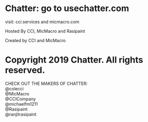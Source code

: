 # Chatter: go to usechatter.com


visit: cci.services and micmacro.com <br>

Hosted By CCI, MicMacro and Rasipaint <br>

Created by CCI and MicMacro <br>

# Copyright 2019 Chatter. All rights reserved.

CHECK OUT THE MAKERS OF CHATTER:
<br>
@colecci <br>
@MicMacro <br>
@CCICompany <br>
@michaelfm1211 <br>
@Rasipaint <br>
@ranjitrasipaint <br>
